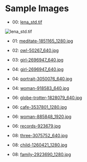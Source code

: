 # Sample Images

- 00: [lena_std.tif](lena_std.tif) 

![lena_std.tif](lena.std.tif "lena_std.tif") 

- 01: [meditate-1851165_1280.jpg](https://pixabay.com/en/photos/1851165/)

- 02: [owl-50267_640.jpg](https://pixabay.com/en/photos/50267/)

- 03: [girl-2696947_640.jpg](https://pixabay.com/en/photos/2696947/)

- 04: [girl-2696947_640.jpg](https://pixabay.com/en/photos/2696947/)

- 04: [portrait-3050076_640.jpg](https://pixabay.com/en/photos/3050076/)

- 04: [woman-918583_640.jpg](https://pixabay.com/en/photos/918583/)

- 06: [globe-trotter-1828079_640.jpg](https://pixabay.com/en/photos/1828079/)

- 06: [cafe-3537801_1280.jpg](https://pixabay.com/en/photos/3537801/)

- 06: [woman-885848_1920.jpg](https://pixabay.com/en/photos/885848/)

- 06: [records-923679.jpg](https://pixabay.com/en/photos/923679/)

- 08: [three-3075752_640.jpg](https://pixabay.com/en/photos/3075752/)

- 08: [child-1260421_1280.jpg](https://pixabay.com/en/photos/1260421/)

- 08: [family-2923690_1280.jpg](https://pixabay.com/en/photos/2923690/)


